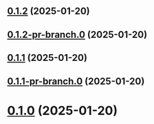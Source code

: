 ## [0.1.2](https://github.com/latha-414/AWS-CICD-web-app/compare/v0.1.2-pr-branch.0...v0.1.2) (2025-01-20)



## [0.1.2-pr-branch.0](https://github.com/latha-414/AWS-CICD-web-app/compare/v0.1.1...v0.1.2-pr-branch.0) (2025-01-20)



## [0.1.1](https://github.com/latha-414/AWS-CICD-web-app/compare/v0.1.1-pr-branch.0...v0.1.1) (2025-01-20)



## [0.1.1-pr-branch.0](https://github.com/latha-414/AWS-CICD-web-app/compare/v0.1.0...v0.1.1-pr-branch.0) (2025-01-20)



# [0.1.0](https://github.com/latha-414/AWS-CICD-web-app/compare/v0.0.6-pr-branch.1...v0.1.0) (2025-01-20)



